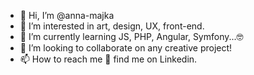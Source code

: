 - 👋 Hi, I’m @anna-majka
- 👀 I’m interested in art, design, UX, front-end.
- 🌱 I’m currently learning JS, PHP, Angular, Symfony...:nerd_face:
- 💞️ I’m looking to collaborate on any creative project!
- 📫 How to reach me :mag_right: find me on Linkedin.

<!---
anna-majka/anna-majka is a ✨ special ✨ repository because its `README.md` (this file) appears on your GitHub profile.
You can click the Preview link to take a look at your changes.
--->
